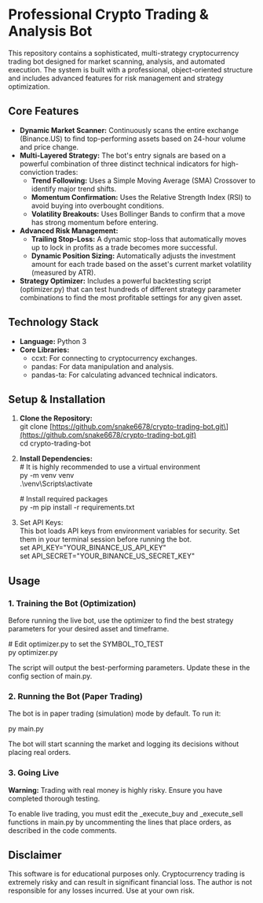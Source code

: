 # **Professional Crypto Trading & Analysis Bot**

This repository contains a sophisticated, multi-strategy cryptocurrency trading bot designed for market scanning, analysis, and automated execution. The system is built with a professional, object-oriented structure and includes advanced features for risk management and strategy optimization.

## **Core Features**

* **Dynamic Market Scanner:** Continuously scans the entire exchange (Binance.US) to find top-performing assets based on 24-hour volume and price change.  
* **Multi-Layered Strategy:** The bot's entry signals are based on a powerful combination of three distinct technical indicators for high-conviction trades:  
  * **Trend Following:** Uses a Simple Moving Average (SMA) Crossover to identify major trend shifts.  
  * **Momentum Confirmation:** Uses the Relative Strength Index (RSI) to avoid buying into overbought conditions.  
  * **Volatility Breakouts:** Uses Bollinger Bands to confirm that a move has strong momentum before entering.  
* **Advanced Risk Management:**  
  * **Trailing Stop-Loss:** A dynamic stop-loss that automatically moves up to lock in profits as a trade becomes more successful.  
  * **Dynamic Position Sizing:** Automatically adjusts the investment amount for each trade based on the asset's current market volatility (measured by ATR).  
* **Strategy Optimizer:** Includes a powerful backtesting script (optimizer.py) that can test hundreds of different strategy parameter combinations to find the most profitable settings for any given asset.

## **Technology Stack**

* **Language:** Python 3  
* **Core Libraries:**  
  * ccxt: For connecting to cryptocurrency exchanges.  
  * pandas: For data manipulation and analysis.  
  * pandas-ta: For calculating advanced technical indicators.

## **Setup & Installation**

1. **Clone the Repository:**  
   git clone \[https://github.com/snake6678/crypto-trading-bot.git\](https://github.com/snake6678/crypto-trading-bot.git)  
   cd crypto-trading-bot

2. **Install Dependencies:**  
   \# It is highly recommended to use a virtual environment  
   py \-m venv venv  
   .\\venv\\Scripts\\activate

   \# Install required packages  
   py \-m pip install \-r requirements.txt

3. Set API Keys:  
   This bot loads API keys from environment variables for security. Set them in your terminal session before running the bot.  
   set API\_KEY="YOUR\_BINANCE\_US\_API\_KEY"  
   set API\_SECRET="YOUR\_BINANCE\_US\_SECRET\_KEY"

## **Usage**

### **1\. Training the Bot (Optimization)**

Before running the live bot, use the optimizer to find the best strategy parameters for your desired asset and timeframe.

\# Edit optimizer.py to set the SYMBOL\_TO\_TEST  
py optimizer.py

The script will output the best-performing parameters. Update these in the config section of main.py.

### **2\. Running the Bot (Paper Trading)**

The bot is in paper trading (simulation) mode by default. To run it:

py main.py

The bot will start scanning the market and logging its decisions without placing real orders.

### **3\. Going Live**

**Warning:** Trading with real money is highly risky. Ensure you have completed thorough testing.

To enable live trading, you must edit the \_execute\_buy and \_execute\_sell functions in main.py by uncommenting the lines that place orders, as described in the code comments.

## **Disclaimer**

This software is for educational purposes only. Cryptocurrency trading is extremely risky and can result in significant financial loss. The author is not responsible for any losses incurred. Use at your own risk.
